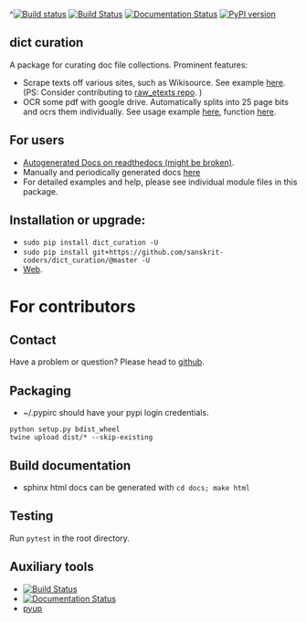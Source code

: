^[![Build status](https://github.com/sanskrit-coders/dict_curation/workflows/Python%20package/badge.svg)](https://github.com/sanskrit-coders/dict_curation/actions)
[![Build Status](https://travis-ci.org/sanskrit-coders/dict_curation.svg?branch=master)](https://travis-ci.org/sanskrit-coders/dict_curation)
[![Documentation Status](https://readthedocs.org/projects/dict_curation/badge/?version=latest)](http://dict_curation.readthedocs.io/en/latest/?badge=latest)
[![PyPI version](https://badge.fury.io/py/dict_curation.svg)](https://badge.fury.io/py/dict_curation)

## dict curation

A package for curating doc file collections. Prominent features:

- Scrape texts off various sites, such as Wikisource. See example [here](https://github.com/sanskrit-coders/dict_curation/blob/master/curation_projects/misc/wikisource.py). (PS: Consider contributing to [raw_etexts repo](https://github.com/sanskrit/raw_etexts). )
- OCR some pdf with google drive. Automatically splits into 25 page bits and ocrs them individually. See usage example [here](https://github.com/sanskrit-coders/dict_curation/blob/master/curation_projects/pdf_tasks.py), function [here](https://github.com/sanskrit-coders/dict_curation/blob/master/dict_curation/pdf.py#L13).

## For users
* [Autogenerated Docs on readthedocs (might be broken)](http://dict_curation.readthedocs.io/en/latest/).
* Manually and periodically generated docs [here](https://sanskrit-coders.github.io/dict_curation/build/html/)
* For detailed examples and help, please see individual module files in this package.


## Installation or upgrade:
* `sudo pip install dict_curation -U`
* `sudo pip install git+https://github.com/sanskrit-coders/dict_curation/@master -U`
* [Web](https://pypi.python.org/pypi/dict_curation).


# For contributors

## Contact

Have a problem or question? Please head to [github](https://github.com/sanskrit-coders/dict_curation).

## Packaging

* ~/.pypirc should have your pypi login credentials.
```
python setup.py bdist_wheel
twine upload dist/* --skip-existing
```

## Build documentation
- sphinx html docs can be generated with `cd docs; make html`

## Testing
Run `pytest` in the root directory.

## Auxiliary tools
- [![Build Status](https://travis-ci.org/sanskrit-coders/dict_curation.svg?branch=master)](https://travis-ci.org/sanskrit-coders/dict_curation)
- [![Documentation Status](https://readthedocs.org/projects/dict_curation/badge/?version=latest)](http://dict_curation.readthedocs.io/en/latest/?badge=latest)
- [pyup](https://pyup.io/account/repos/github/sanskrit-coders/dict_curation/)
